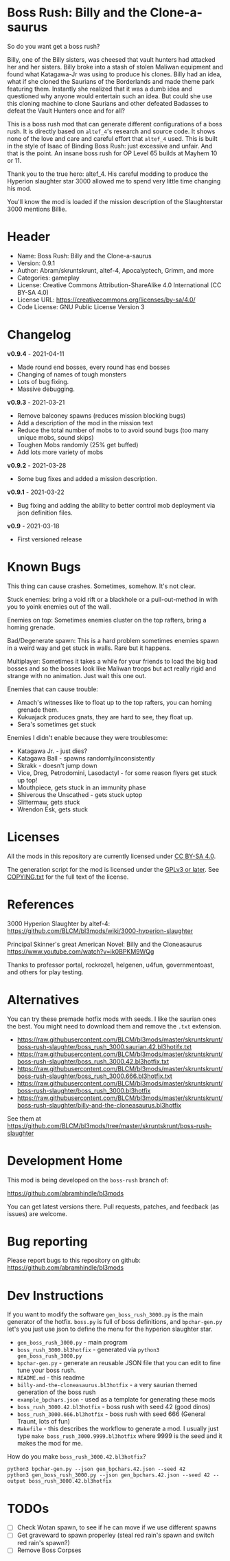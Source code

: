 Boss Rush: Billy and the Clone-a-saurus
=================================

So do you want get a boss rush?

Billy, one of the Billy sisters, was cheesed that vault hunters had
attacked her and her sisters. Billy broke into a stash of stolen
Maliwan equipment and found what Katagawa-Jr was using to produce his
clones. Billy had an idea, what if she cloned the Saurians of the
Borderlands and made theme park featuring them. Instantly she realized
that it was a dumb idea and questioned why anyone would entertain such
an idea. But could she use this cloning machine to clone Saurians and
other defeated Badasses to defeat the Vault Hunters once and for all?

This is a boss rush mod that can generate different configurations of
a boss rush. It is directly based on `altef_4`'s research and source
code. It shows none of the love and care and careful effort that
`altef_4` used. This is built in the style of Isaac of Binding Boss
Rush: just excessive and unfair. And that is the point. An insane boss
rush for OP Level 65 builds at Mayhem 10 or 11.

Thank you to the true hero: altef_4. His careful modding to produce
the Hyperion slaughter star 3000 allowed me to spend very little time
changing his mod.

You'll know the mod is loaded if the mission description of the
Slaughterstar 3000 mentions Billie.

Header
======
* Name: Boss Rush: Billy and the Clone-a-saurus
* Version: 0.9.1
* Author: Abram/skruntskrunt,  altef-4, Apocalyptech, Grimm, and more
* Categories: gameplay
* License: Creative Commons Attribution-ShareAlike 4.0 International (CC BY-SA 4.0)
* License URL: https://creativecommons.org/licenses/by-sa/4.0/
* Code License: GNU Public License Version 3

Changelog
=========

**v0.9.4** - 2021-04-11
 * Made round end bosses, every round has end bosses
 * Changing of names of tough monsters
 * Lots of bug fixing.
 * Massive debugging.

**v0.9.3** - 2021-03-21
 * Remove balconey spawns (reduces mission blocking bugs)
 * Add a description of the mod in the mission text
 * Reduce the total number of mobs to to avoid sound bugs (too many unique mobs, sound skips)
 * Toughen Mobs randomly (25% get buffed)
 * Add lots more variety of mobs

**v0.9.2** - 2021-03-28
 * Some bug fixes and added a mission description.
 
**v0.9.1** - 2021-03-22
 * Bug fixing and adding the ability to better control mob deployment via json definition files.

**v0.9** - 2021-03-18
 * First versioned release


Known Bugs
==========

This thing can cause crashes. Sometimes, somehow. It's not clear.

Stuck enemies: bring a void rift or a blackhole or a pull-out-method
in with you to yoink enemies out of the wall.

Enemies on top: Sometimes enemies cluster on the top rafters, bring a homing grenade.

Bad/Degenerate spawn: This is a hard problem sometimes enemies spawn
in a weird way and get stuck in walls. Rare but it happens.

Multiplayer: Sometimes it takes a while for your friends to load the
big bad bosses and so the bosses look like Maliwan troops but act
really rigid and strange with no animation. Just wait this one out.

Enemies that can cause trouble:
* Amach's witnesses like to float up to the top rafters, you can homing grenade them.
* Kukuajack produces gnats, they are hard to see, they float up.
* Sera's sometimes get stuck

Enemies I didn't enable because they were troublesome:
* Katagawa Jr. - just dies?
* Katagawa Ball - spawns randomly/inconsistently
* Skrakk - doesn't jump down
* Vice, Dreg, Petrodomini, Lasodactyl - for some reason flyers get stuck up top!
* Mouthpiece, gets stuck in an immunity phase
* Shiverous the Unscathed - gets stuck uptop
* Slittermaw, gets stuck
* Wrendon Esk, gets stuck

Licenses
========

All the mods in this repository are currently licensed under
[CC BY-SA 4.0](https://creativecommons.org/licenses/by-sa/4.0/).

The generation script for the mod is licensed under the
[GPLv3 or later](https://www.gnu.org/licenses/quick-guide-gplv3.html).
See [COPYING.txt](../../COPYING.txt) for the full text of the license.

References
==========

3000 Hyperion Slaughter by altef-4: https://github.com/BLCM/bl3mods/wiki/3000-hyperion-slaughter

Principal Skinner's great American Novel: Billy and the Cloneasaurus https://www.youtube.com/watch?v=ik0BPKM9WQg

Thanks to professor portal, rockroze1, helgenen, u4fun, governmentoast, and others for play testing.

Alternatives
============

You can try these premade hotfix mods with seeds. I like the saurian ones the best. You might need to download them and remove the `.txt` extension.

* https://raw.githubusercontent.com/BLCM/bl3mods/master/skruntskrunt/boss-rush-slaughter/boss_rush_3000.saurian.42.bl3hotifx.txt
* https://raw.githubusercontent.com/BLCM/bl3mods/master/skruntskrunt/boss-rush-slaughter/boss_rush_3000.42.bl3hotfix.txt
* https://raw.githubusercontent.com/BLCM/bl3mods/master/skruntskrunt/boss-rush-slaughter/boss_rush_3000.666.bl3hotfix.txt
* https://raw.githubusercontent.com/BLCM/bl3mods/master/skruntskrunt/boss-rush-slaughter/boss_rush_3000.bl3hotfix
* https://raw.githubusercontent.com/BLCM/bl3mods/master/skruntskrunt/boss-rush-slaughter/billy-and-the-cloneasaurus.bl3hotfix

See them at https://github.com/BLCM/bl3mods/tree/master/skruntskrunt/boss-rush-slaughter

Development Home
================

This mod is being developed on the `boss-rush` branch of:

https://github.com/abramhindle/bl3mods

You can get latest versions there. Pull requests, patches, and
feedback (as issues) are welcome.

Bug reporting
=============

Please report bugs to this repository on github: https://github.com/abramhindle/bl3mods


Dev Instructions
================

If you want to modify the software `gen_boss_rush_3000.py` is the main
generator of the hotfix. `boss.py` is full of boss definitions, and
`bpchar-gen.py` let's you just use json to define the menu for the
hyperion slaughter star.

* `gen_boss_rush_3000.py` - main program
* `boss_rush_3000.bl3hotfix` - generated via `python3 gen_boss_rush_3000.py`
* `bpchar-gen.py` - generate an reusable JSON file that you can edit to fine tune your boss rush.
* `README.md` - this readme
* `billy-and-the-cloneasaurus.bl3hotfix` - a very saurian themed generation of the boss rush
* `example_bpchars.json` - used as a template for generating these mods
* `boss_rush_3000.42.bl3hotfix` - boss rush with seed 42 (good dinos)
* `boss_rush_3000.666.bl3hotfix` - boss rush with seed 666 (General Traunt, lots of fun)
* `Makefile` - this describes the workflow to generate a mod. I usually just type
  `make boss_rush_3000.9999.bl3hotfix` where 9999 is the seed and it makes the mod for me.

How do you make `boss_rush_3000.42.bl3hotfix`?

```shell
python3 bpchar-gen.py --json gen_bpchars.42.json --seed 42
python3 gen_boss_rush_3000.py --json gen_bpchars.42.json --seed 42 --output boss_rush_3000.42.bl3hotfix
```

TODOs
=====

* [ ] Check Wotan spawn, to see if he can move if we use different spawns
* [ ] Get graveward to spawn properley (steal red rain's spawn and switch red rain's spawn?)
* [ ] Remove Boss Corpses
